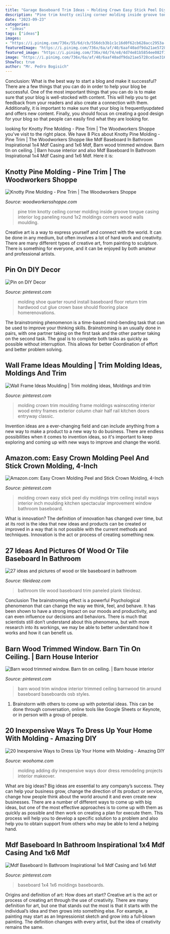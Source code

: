 ```yaml
---
title: "Garage Baseboard Trim Ideas ~ Molding Crown Easy Stick Peel Diy Moldings Trim Ceiling Install Ways Interior Inch Moulding Kitchen Spectacular Improvement Window Bathroom Baseboard"
description: "Pine trim knotty ceiling corner molding inside groove tongue casing interior log paneling round 1x2 moldings corners wood walls moulding"
date: "2023-09-23"
categories:
- "ideas"
tags: ["ideas"]
images:
- "https://i.pinimg.com/736x/55/6d/cb/556dcb3b1c1c16d0f62cb628acc2953a--shoe-molding-crown-molding.jpg"
featuredImage: "https://i.pinimg.com/736x/6a/af/40/6aaf40adf9da21ae5728ce5ae31690e6.jpg"
featured_image: "https://i.pinimg.com/736x/4d/74/e8/4d74e81b5854ee082f1f53950db82359.jpg"
image: "https://i.pinimg.com/736x/6a/af/40/6aaf40adf9da21ae5728ce5ae31690e6.jpg"
ShowToc: true
author: "Mr. Pedro Bogisich"
---
```



Conclusion: What is the best way to start a blog and make it successful?
There are a few things that you can do in order to help your blog be successful. One of the most important things that you can do is to make sure that your blog is well-stocked with content. This will help you to get feedback from your readers and also create a connection with them. Additionally, it is important to make sure that your blog is frequentlyupdated and offers new content. Finally, you should focus on creating a good design for your blog so that people can easily find what they are looking for.

	

		
looking for Knotty Pine Molding - Pine Trim | The Woodworkers Shoppe you've visit to the right place. We have 8 Pics about Knotty Pine Molding - Pine Trim | The Woodworkers Shoppe like Mdf Baseboard In Bathroom Inspirational 1x4 Mdf Casing and 1x6 Mdf, Barn wood trimmed window. Barn tin on ceiling. | Barn house interior and also Mdf Baseboard In Bathroom Inspirational 1x4 Mdf Casing and 1x6 Mdf. Here it is:
		
    
## Knotty Pine Molding - Pine Trim | The Woodworkers Shoppe

<img loading=lazy src="http://www.woodworkersshoppe.com/wp-content/gallery/prefinished/03-Knotty-Pine-Ceiling-Trim.jpg" onerror="this.onerror=null;this.src='https://tse1.mm.bing.net/th?id=OIP.BWFqGBYQrFuOnHQe20_0-wHaFj&amp;pid=15.1';" alt="Knotty Pine Molding - Pine Trim | The Woodworkers Shoppe">

_Source: woodworkersshoppe.com_

>pine trim knotty ceiling corner molding inside groove tongue casing interior log paneling round 1x2 moldings corners wood walls moulding. 

	

Creative art is a way to express yourself and connect with the world. It can be done in any medium, but often involves a lot of hard work and creativity. There are many different types of creative art, from painting to sculpture. There is something for everyone, and it can be enjoyed by both amateur and professional artists.

    
## Pin On DIY Decor

<img loading=lazy src="https://i.pinimg.com/736x/55/6d/cb/556dcb3b1c1c16d0f62cb628acc2953a--shoe-molding-crown-molding.jpg" onerror="this.onerror=null;this.src='https://tse4.mm.bing.net/th?id=OIP.FA9L8IEKPG5FaSmaMLJVxAHaFj&amp;pid=15.1';" alt="Pin on DIY Decor">

_Source: pinterest.com_

>molding shoe quarter round install baseboard floor return trim hardwood cut glue crown base should flooring place homerenovations. 

	

The brainstroming phenomenon is a time-based mind-bending task that can be used to improve your thinking skills. Brainstroming is an usually done in pairs, with one partner taking on the first task and the other partner taking on the second task. The goal is to complete both tasks as quickly as possible without interruption. This allows for better Coordination of effort and better problem solving.

    
## Wall Frame Ideas Moulding | Trim Molding Ideas, Moldings And Trim

<img loading=lazy src="https://i.pinimg.com/736x/6a/af/40/6aaf40adf9da21ae5728ce5ae31690e6.jpg" onerror="this.onerror=null;this.src='https://tse1.mm.bing.net/th?id=OIP.H258zS2nkbxAcxe4AiO-aQHaJ3&amp;pid=15.1';" alt="Wall Frame Ideas Moulding | Trim molding ideas, Moldings and trim">

_Source: pinterest.com_

>molding crown trim moulding frame moldings wainscoting interior wood entry frames exterior column chair half rail kitchen doors entryway classic. 

	

Invention ideas are a ever-changing field and can include anything from a new way to make a product to a new way to do business. There are endless possibilities when it comes to invention ideas, so it's important to keep exploring and coming up with new ways to improve and change the world.

    
## Amazon.com: Easy Crown Molding Peel And Stick Crown Molding, 4-Inch

<img loading=lazy src="https://i.pinimg.com/736x/20/a7/ca/20a7cae5e6f91dcbd6e3681d204765b3--easy-crown-molding-crown-moldings.jpg?b=t" onerror="this.onerror=null;this.src='https://tse4.mm.bing.net/th?id=OIP.y2EsTsBRA7sPwlE0kk0qUwHaHa&amp;pid=15.1';" alt="Amazon.com: Easy Crown Molding Peel and Stick Crown Molding, 4-Inch">

_Source: pinterest.com_

>molding crown easy stick peel diy moldings trim ceiling install ways interior inch moulding kitchen spectacular improvement window bathroom baseboard. 

	

What is innovation?
The definition of innovation has changed over time, but at its root is the idea that new ideas and products can be created or improved in a way that is not possible with the current methods and techniques. Innovation is the act or process of creating something new.

    
## 27 Ideas And Pictures Of Wood Or Tile Baseboard In Bathroom

<img loading=lazy src="http://www.tileideaz.com/wp-content/uploads/2015/09/65.jpg" onerror="this.onerror=null;this.src='https://tse2.mm.bing.net/th?id=OIP.wFn36_wtoWX2DWPDh0KiCgHaJ4&amp;pid=15.1';" alt="27 ideas and pictures of wood or tile baseboard in bathroom">

_Source: tileideaz.com_

>bathroom tile wood baseboard trim paneled plank tileideaz. 

	

Conclusion
The brainstroming effect is a powerful Psychological phenomenon that can change the way we think, feel, and behave. It has been shown to have a strong impact on our moods and productivity, and can even influence our decisions and behaviors. There is much that scientists still don’t understand about this phenomena, but with more research into its workings, we may be able to better understand how it works and how it can benefit us.

    
## Barn Wood Trimmed Window. Barn Tin On Ceiling. | Barn House Interior

<img loading=lazy src="https://i.pinimg.com/736x/85/88/da/8588daea602daaafc2c6ae03f43f7d7d--barn-tin-barn-wood.jpg" onerror="this.onerror=null;this.src='https://tse4.mm.bing.net/th?id=OIP.9W_umhwM69HWms-HYXtIvAHaJ6&amp;pid=15.1';" alt="Barn wood trimmed window. Barn tin on ceiling. | Barn house interior">

_Source: pinterest.com_

>barn wood trim window interior trimmed ceiling barnwood tin around baseboard baseboards osb styles. 

	

1. Brainstorm with others to come up with potential ideas. This can be done through conversation, online tools like Google Sheets or Keynote, or in person with a group of people.

    
## 20 Inexpensive Ways To Dress Up Your Home With Molding - Amazing DIY

<img loading=lazy src="http://www.woohome.com/wp-content/uploads/2016/07/remodeling-projects-by-adding-molding-7.jpg" onerror="this.onerror=null;this.src='https://tse2.mm.bing.net/th?id=OIP.TEraZEnt2tvpSZJLU2VwlgHaSL&amp;pid=15.1';" alt="20 Inexpensive Ways to Dress Up Your Home with Molding - Amazing DIY">

_Source: woohome.com_

>molding adding diy inexpensive ways door dress remodeling projects interior makeover. 

	

What are big ideas?
Big ideas are essential to any company’s success. They can help your business grow, change the direction of its product or service, change how people think about the world around it and even create new businesses. There are a number of different ways to come up with big ideas, but one of the most effective approaches is to come up with them as quickly as possible and then work on creating a plan for execute them. This process will help you to develop a specific solution to a problem and also help you to obtain support from others who may be able to lend a helping hand.

    
## Mdf Baseboard In Bathroom Inspirational 1x4 Mdf Casing And 1x6 Mdf

<img loading=lazy src="https://i.pinimg.com/736x/4d/74/e8/4d74e81b5854ee082f1f53950db82359.jpg" onerror="this.onerror=null;this.src='https://tse1.mm.bing.net/th?id=OIP.J8cQnwdRTu9uvSo7nk9BCwHaKH&amp;pid=15.1';" alt="Mdf Baseboard In Bathroom Inspirational 1x4 Mdf Casing and 1x6 Mdf">

_Source: pinterest.com_

>baseboard 1x4 1x6 moldings baseboards. 

	

Origins and definition of art: How does art start?
Creative art is the act or process of creating art through the use of creativity. There are many definition for art, but one that stands out the most is that it starts with the individual’s idea and then grows into something else. For example, a painting may start as an Impressionist sketch and grow into a full-blown painting. The definition changes with every artist, but the idea of creativity remains the same.

